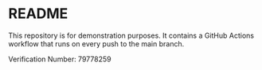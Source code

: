 # README

This repository is for demonstration purposes. It contains a GitHub Actions workflow that runs on every push to the main branch.

Verification Number: 79778259
